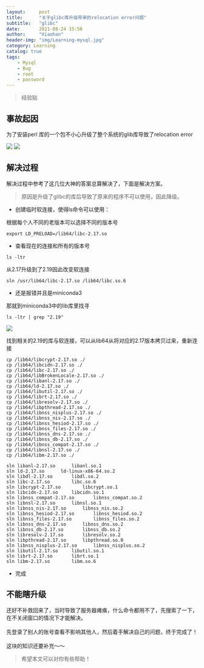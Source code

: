 ```yaml
---
layout:     post
title:      "关于glibc库升级带来的relocation error问题"
subtitle:   "glibc"
date:       2021-08-24 15:50
author:     "Xiaohan"
header-img: "img/Learning-mysql.jpg"
category: Learning
catalog: true
tags:
    - Mysql
    - Bug
    - root
    - password
---
```


> 经验贴

## 事故起因

为了安装perl 库的一个包不小心升级了整个系统的glib库导致了relocation error

![](001.png)
![](002.png)

## 解决过程

解决过程中参考了这几位大神的答案总算解决了，下面是解决方案。

> 原因是升级了glibc的库后导致了原来的程序不可以使用，因此降级。

* 创建临时软连接，使得ls命令可以使用：

根据每个人不同的老版本可以选择不同的版本号

```shell
export LD_PRELOAD=/lib64/libc-2.17.so
```
* 查看现在的连接和所有的版本号

```shell
ls -ltr
```

从2.17升级到了2.19因此改变软连接

```shell
sln /usr/lib64/libc-2.17.so /lib64/libc.so.6
```

* 还是报错并且是miniconda3

那就到miniconda3中的lib库里找寻

```shell
ls -ltr | grep "2.19"
```

![](003.png)

找到相关的2.19的库与软连接，可以从lib64从将对应的2.17版本拷贝过来，重新连接

```shell
cp /lib64/libcrypt-2.17.so ./
cp /lib64/libcidn-2.17.so ./
cp /lib64/libc-2.17.so ./
cp /lib64/libBrokenLocale-2.17.so ./
cp /lib64/libanl-2.17.so ./
cp /lib64/ld-2.17.so ./
cp /lib64/libutil-2.17.so ./
cp /lib64/librt-2.17.so ./
cp /lib64/libresolv-2.17.so ./
cp /lib64/libpthread-2.17.so ./
cp /lib64/libnss_nisplus-2.17.so ./
cp /lib64/libnss_nis-2.17.so ./
cp /lib64/libnss_hesiod-2.17.so ./
cp /lib64/libnss_files-2.17.so ./
cp /lib64/libnss_dns-2.17.so ./
cp /lib64/libnss_db-2.17.so ./
cp /lib64/libnss_compat-2.17.so ./
cp /lib64/libnsl-2.17.so ./
cp /lib64/libm-2.17.so ./

sln libanl-2.17.so		libanl.so.1
sln ld-2.17.so		ld-linux-x86-64.so.2
sln libdl-2.17.so		libdl.so.2
sln libc-2.17.so		libc.so.6
sln libcrypt-2.17.so		libcrypt.so.1
sln libcidn-2.17.so		libcidn.so.1
sln libnss_compat-2.17.so		libnss_compat.so.2
sln libnsl-2.17.so		libnsl.so.1
sln libnss_nis-2.17.so		libnss_nis.so.2
sln libnss_hesiod-2.17.so		libnss_hesiod.so.2
sln libnss_files-2.17.so		libnss_files.so.2
sln libnss_dns-2.17.so		libnss_dns.so.2
sln libnss_db-2.17.so		libnss_db.so.2
sln libresolv-2.17.so		libresolv.so.2
sln libpthread-2.17.so		libpthread.so.0
sln libnss_nisplus-2.17.so		libnss_nisplus.so.2
sln libutil-2.17.so		libutil.so.1
sln librt-2.17.so		librt.so.1
sln libm-2.17.so		libm.so.6

```

* 完成

## 不能瞎升级

还好不补救回来了，当时导致了服务器瘫痪，什么命令都用不了，先搜索了一下，在不关闭窗口的情况下才能解决。<br>
<br>
先登录了别人的账号查看不影响其他人，然后着手解决自己的问题，终于完成了！<br>
<br>
这块的知识还要补充～～<br>

> 希望本文可以对你有些帮助！
